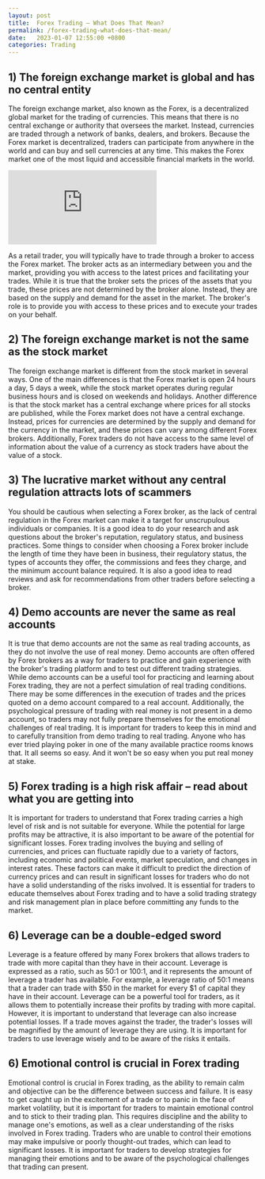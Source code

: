 ```yaml
---
layout: post
title:  Forex Trading – What Does That Mean?
permalink: /forex-trading-what-does-that-mean/
date:   2023-01-07 12:55:00 +0800
categories: Trading
---
```


## 1) The foreign exchange market is global and has no central entity
The foreign exchange market, also known as the Forex, is a decentralized global market for the trading of currencies. This means that there is no central exchange or authority that oversees the market. Instead, currencies are traded through a network of banks, dealers, and brokers. Because the Forex market is decentralized, traders can participate from anywhere in the world and can buy and sell currencies at any time. This makes the Forex market one of the most liquid and accessible financial markets in the world.

![](https://www.chartmill.com/image.php?imageurl=https%3A%2F%2Finvestorplace.com%2Fwp-content%2Fuploads%2F2020%2F04%2Fstockstobuy1600_13.jpg)

As a retail trader, you will typically have to trade through a broker to access the Forex market. The broker acts as an intermediary between you and the market, providing you with access to the latest prices and facilitating your trades. While it is true that the broker sets the prices of the assets that you trade, these prices are not determined by the broker alone. Instead, they are based on the supply and demand for the asset in the market. The broker's role is to provide you with access to these prices and to execute your trades on your behalf.

## 2) The foreign exchange market is not the same as the stock market
The foreign exchange market is different from the stock market in several ways. One of the main differences is that the Forex market is open 24 hours a day, 5 days a week, while the stock market operates during regular business hours and is closed on weekends and holidays. Another difference is that the stock market has a central exchange where prices for all stocks are published, while the Forex market does not have a central exchange. Instead, prices for currencies are determined by the supply and demand for the currency in the market, and these prices can vary among different Forex brokers. Additionally, Forex traders do not have access to the same level of information about the value of a currency as stock traders have about the value of a stock.

## 3) The lucrative market without any central regulation attracts lots of scammers
You should be cautious when selecting a Forex broker, as the lack of central regulation in the Forex market can make it a target for unscrupulous individuals or companies. It is a good idea to do your research and ask questions about the broker's reputation, regulatory status, and business practices. Some things to consider when choosing a Forex broker include the length of time they have been in business, their regulatory status, the types of accounts they offer, the commissions and fees they charge, and the minimum account balance required. It is also a good idea to read reviews and ask for recommendations from other traders before selecting a broker.

## 4) Demo accounts are never the same as real accounts
It is true that demo accounts are not the same as real trading accounts, as they do not involve the use of real money. Demo accounts are often offered by Forex brokers as a way for traders to practice and gain experience with the broker's trading platform and to test out different trading strategies. While demo accounts can be a useful tool for practicing and learning about Forex trading, they are not a perfect simulation of real trading conditions. There may be some differences in the execution of trades and the prices quoted on a demo account compared to a real account. Additionally, the psychological pressure of trading with real money is not present in a demo account, so traders may not fully prepare themselves for the emotional challenges of real trading. It is important for traders to keep this in mind and to carefully transition from demo trading to real trading. Anyone who has ever tried playing poker in one of the many available practice rooms knows that. It all seems so easy. And it won't be so easy when you put real money at stake.

## 5) Forex trading is a high risk affair – read about what you are getting into
It is important for traders to understand that Forex trading carries a high level of risk and is not suitable for everyone. While the potential for large profits may be attractive, it is also important to be aware of the potential for significant losses. Forex trading involves the buying and selling of currencies, and prices can fluctuate rapidly due to a variety of factors, including economic and political events, market speculation, and changes in interest rates. These factors can make it difficult to predict the direction of currency prices and can result in significant losses for traders who do not have a solid understanding of the risks involved. It is essential for traders to educate themselves about Forex trading and to have a solid trading strategy and risk management plan in place before committing any funds to the market.

## 6) Leverage can be a double-edged sword
Leverage is a feature offered by many Forex brokers that allows traders to trade with more capital than they have in their account. Leverage is expressed as a ratio, such as 50:1 or 100:1, and it represents the amount of leverage a trader has available. For example, a leverage ratio of 50:1 means that a trader can trade with $50 in the market for every $1 of capital they have in their account. Leverage can be a powerful tool for traders, as it allows them to potentially increase their profits by trading with more capital. However, it is important to understand that leverage can also increase potential losses. If a trade moves against the trader, the trader's losses will be magnified by the amount of leverage they are using. It is important for traders to use leverage wisely and to be aware of the risks it entails.

## 6) Emotional control is crucial in Forex trading
Emotional control is crucial in Forex trading, as the ability to remain calm and objective can be the difference between success and failure. It is easy to get caught up in the excitement of a trade or to panic in the face of market volatility, but it is important for traders to maintain emotional control and to stick to their trading plan. This requires discipline and the ability to manage one's emotions, as well as a clear understanding of the risks involved in Forex trading. Traders who are unable to control their emotions may make impulsive or poorly thought-out trades, which can lead to significant losses. It is important for traders to develop strategies for managing their emotions and to be aware of the psychological challenges that trading can present.